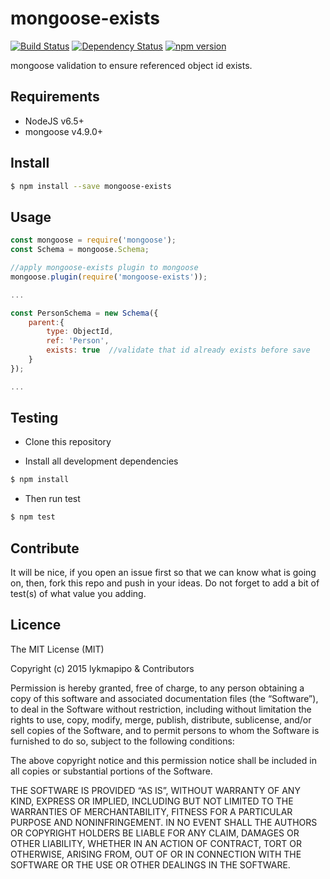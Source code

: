 # mongoose-exists

[![Build Status](https://travis-ci.org/lykmapipo/mongoose-exists.svg?branch=master)](https://travis-ci.org/lykmapipo/mongoose-exists)
[![Dependency Status](https://img.shields.io/david/lykmapipo/mongoose-exists.svg?style=flat)](https://david-dm.org/lykmapipo/mongoose-exists)
[![npm version](https://badge.fury.io/js/mongoose-exists.svg)](https://badge.fury.io/js/mongoose-exists)

mongoose validation to ensure referenced object id exists.

## Requirements

- NodeJS v6.5+
- mongoose v4.9.0+

## Install
```sh
$ npm install --save mongoose-exists
```

## Usage

```javascript
const mongoose = require('mongoose');
const Schema = mongoose.Schema;

//apply mongoose-exists plugin to mongoose
mongoose.plugin(require('mongoose-exists'));

...

const PersonSchema = new Schema({
    parent:{
        type: ObjectId,
        ref: 'Person',
        exists: true  //validate that id already exists before save
    }
});

...

```

## Testing
* Clone this repository

* Install all development dependencies
```sh
$ npm install
```
* Then run test
```sh
$ npm test
```

## Contribute
It will be nice, if you open an issue first so that we can know what is going on, then, fork this repo and push in your ideas. Do not forget to add a bit of test(s) of what value you adding.

## Licence
The MIT License (MIT)

Copyright (c) 2015 lykmapipo & Contributors

Permission is hereby granted, free of charge, to any person obtaining a copy of this software and associated documentation files (the “Software”), to deal in the Software without restriction, including without limitation the rights to use, copy, modify, merge, publish, distribute, sublicense, and/or sell copies of the Software, and to permit persons to whom the Software is furnished to do so, subject to the following conditions:

The above copyright notice and this permission notice shall be included in all copies or substantial portions of the Software.

THE SOFTWARE IS PROVIDED “AS IS”, WITHOUT WARRANTY OF ANY KIND, EXPRESS OR IMPLIED, INCLUDING BUT NOT LIMITED TO THE WARRANTIES OF MERCHANTABILITY, FITNESS FOR A PARTICULAR PURPOSE AND NONINFRINGEMENT. IN NO EVENT SHALL THE AUTHORS OR COPYRIGHT HOLDERS BE LIABLE FOR ANY CLAIM, DAMAGES OR OTHER LIABILITY, WHETHER IN AN ACTION OF CONTRACT, TORT OR OTHERWISE, ARISING FROM, OUT OF OR IN CONNECTION WITH THE SOFTWARE OR THE USE OR OTHER DEALINGS IN THE SOFTWARE. 